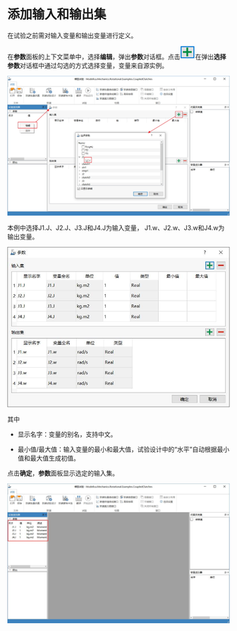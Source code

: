 # 添加输入和输出集

在试验之前需对输入变量和输出变量进行定义。

在**参数**面板的上下文菜单中，选择**编辑**，弹出**参数**对话框。点击![img](AddIOSets.assets/image001.png)在弹出**选择参数**对话框中通过勾选的方式选择变量，变量来自源实例。

<img src="AddIOSets.assets/image002.jpg" alt="选择变量" style="zoom:67%;" />

本例中选择J1.J、J2.J、J3.J和J4.J为输入变量， J1.w、J2.w、J3.w和J4.w为输出变量。

<img src="AddIOSets.assets/image003.jpg" alt="配置输入和输出集" style="zoom:80%;" />

其中

- 显示名字：变量的别名，支持中文。

- 最小值/最大值：输入变量的最小和最大值，试验设计中的“水平”自动根据最小值和最大值生成初值。

点击**确定**，**参数**面板显示选定的输入集。

<img src="AddIOSets.assets/image004.jpg" alt="配置输入和输出集" style="zoom:67%;" />

